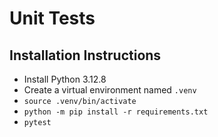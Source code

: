 # Unit Tests

## Installation Instructions
* Install Python 3.12.8
* Create a virtual environment named `.venv`
* `source .venv/bin/activate`
* `python -m pip install -r requirements.txt`
* `pytest`